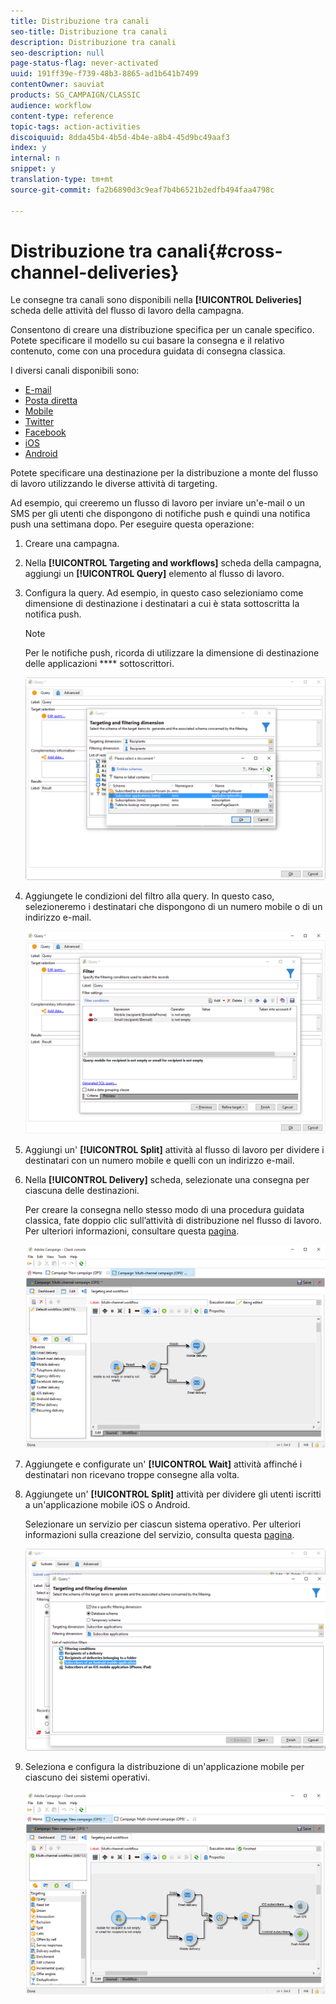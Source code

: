 ```yaml
---
title: Distribuzione tra canali
seo-title: Distribuzione tra canali
description: Distribuzione tra canali
seo-description: null
page-status-flag: never-activated
uuid: 191ff39e-f739-48b3-8865-ad1b641b7499
contentOwner: sauviat
products: SG_CAMPAIGN/CLASSIC
audience: workflow
content-type: reference
topic-tags: action-activities
discoiquuid: 8dda45b4-4b5d-4b4e-a8b4-45d9bc49aaf3
index: y
internal: n
snippet: y
translation-type: tm+mt
source-git-commit: fa2b6890d3c9eaf7b4b6521b2edfb494faa4798c

---
```



# Distribuzione tra canali{#cross-channel-deliveries}

Le consegne tra canali sono disponibili nella **[!UICONTROL Deliveries]** scheda delle attività del flusso di lavoro della campagna.

Consentono di creare una distribuzione specifica per un canale specifico. Potete specificare il modello su cui basare la consegna e il relativo contenuto, come con una procedura guidata di consegna classica.

I diversi canali disponibili sono:

* [E-mail](../../delivery/using/about-email-channel.md)
* [Posta diretta](../../delivery/using/about-direct-mail-channel.md)
* [Mobile](../../delivery/using/sms-channel.md)
* [Twitter](../../social/using/publishing-on-twitter.md)
* [Facebook](../../social/using/publishing-on-facebook.md)
* [iOS](../../delivery/using/creating-notifications.md#sending-notifications-on-ios)
* [Android](../../delivery/using/creating-notifications.md#sending-notifications-on-android)

Potete specificare una destinazione per la distribuzione a monte del flusso di lavoro utilizzando le diverse attività di targeting.

Ad esempio, qui creeremo un flusso di lavoro per inviare un&#39;e-mail o un SMS per gli utenti che dispongono di notifiche push e quindi una notifica push una settimana dopo. Per eseguire questa operazione:

1. Creare una campagna.
1. Nella **[!UICONTROL Targeting and workflows]** scheda della campagna, aggiungi un **[!UICONTROL Query]** elemento al flusso di lavoro.
1. Configura la query. Ad esempio, in questo caso selezioniamo come dimensione di destinazione i destinatari a cui è stata sottoscritta la notifica push.

   >[!NOTE]
   >
   >Per le notifiche push, ricorda di utilizzare la dimensione di destinazione delle applicazioni **** sottoscrittori.

   ![](assets/cross_channel_delivery_1.png)

1. Aggiungete le condizioni del filtro alla query. In questo caso, selezioneremo i destinatari che dispongono di un numero mobile o di un indirizzo e-mail.

   ![](assets/cross_channel_delivery_2.png)

1. Aggiungi un&#39; **[!UICONTROL Split]** attività al flusso di lavoro per dividere i destinatari con un numero mobile e quelli con un indirizzo e-mail.
1. Nella **[!UICONTROL Delivery]** scheda, selezionate una consegna per ciascuna delle destinazioni.

   Per creare la consegna nello stesso modo di una procedura guidata classica, fate doppio clic sull’attività di distribuzione nel flusso di lavoro. Per ulteriori informazioni, consultare questa [pagina](../../delivery/using/about-email-channel.md).

   ![](assets/cross_channel_delivery_3.png)

1. Aggiungete e configurate un&#39; **[!UICONTROL Wait]** attività affinché i destinatari non ricevano troppe consegne alla volta.
1. Aggiungete un&#39; **[!UICONTROL Split]** attività per dividere gli utenti iscritti a un&#39;applicazione mobile iOS o Android.

   Selezionare un servizio per ciascun sistema operativo. Per ulteriori informazioni sulla creazione del servizio, consulta questa [pagina](../../delivery/using/configuring-the-mobile-application.md).

   ![](assets/cross_channel_delivery_4.png)

1. Seleziona e configura la distribuzione di un&#39;applicazione mobile per ciascuno dei sistemi operativi.

   ![](assets/cross_channel_delivery_5.png)
